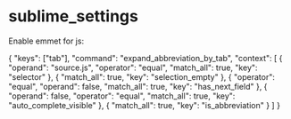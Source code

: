 # sublime_settings

Enable emmet for js:

{ "keys": ["tab"], "command": "expand_abbreviation_by_tab", "context":
    [
        { "operand": "source.js", "operator": "equal", "match_all": true, "key": "selector" },
        { "match_all": true, "key": "selection_empty" },
        { "operator": "equal", "operand": false, "match_all": true, "key": "has_next_field" },
        { "operand": false, "operator": "equal", "match_all": true, "key": "auto_complete_visible" },
        { "match_all": true, "key": "is_abbreviation" }
    ]
}
